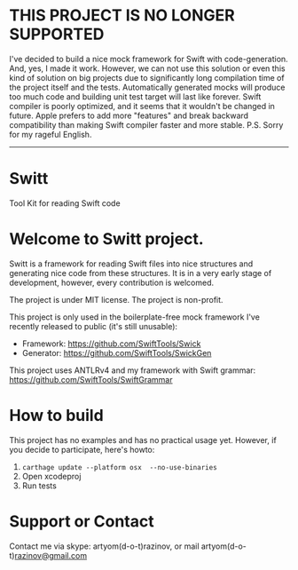 # THIS PROJECT IS NO LONGER SUPPORTED

I've decided to build a nice mock framework for Swift with code-generation. And, yes, I made it work. However, we can not use this solution or even this kind of solution on big projects due to significantly long compilation time of the project itself and the tests. Automatically generated mocks will produce too much code and building unit test target will last like forever. Swift compiler is poorly optimized, and it seems that it wouldn't be changed in future. Apple prefers to add more "features" and break backward compatibility than making Swift compiler faster and more stable. P.S. Sorry for my rageful English.

---

# Switt

Tool Kit for reading Swift code

# Welcome to Switt project.

Switt is a framework for reading Swift files into nice structures and generating nice code from these structures. It is in a very early stage of development, however, every contribution is welcomed.

The project is under MIT license. The project is non-profit.

This project is only used in the boilerplate-free mock framework I've recently released to public (it's still unusable):
- Framework: https://github.com/SwiftTools/Swick
- Generator: https://github.com/SwiftTools/SwickGen

This project uses ANTLRv4 and my framework with Swift grammar: https://github.com/SwiftTools/SwiftGrammar

# How to build

This project has no examples and has no practical usage yet. However, if you decide to participate, here's howto:

1. ```carthage update --platform osx  --no-use-binaries```
1. Open xcodeproj
1. Run tests


# Support or Contact

Contact me via skype: artyom(d-o-t)razinov, or mail artyom(d-o-t)razinov@gmail.com
